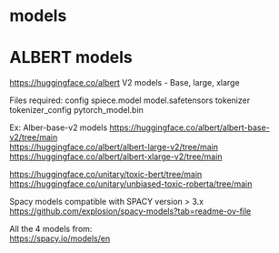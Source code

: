 # models


# ALBERT models
https://huggingface.co/albert 
V2 models - Base, large, xlarge


Files required:
  config
  spiece.model
  model.safetensors
  tokenizer
  tokenizer_config
  pytorch_model.bin


Ex:
Alber-base-v2 models
https://huggingface.co/albert/albert-base-v2/tree/main <br>
https://huggingface.co/albert/albert-large-v2/tree/main <br>
https://huggingface.co/albert/albert-xlarge-v2/tree/main <br>



https://huggingface.co/unitary/toxic-bert/tree/main
https://huggingface.co/unitary/unbiased-toxic-roberta/tree/main


Spacy models compatible with SPACY version > 3.x <br>
https://github.com/explosion/spacy-models?tab=readme-ov-file <br>

All the 4 models from: <br>
https://spacy.io/models/en 
